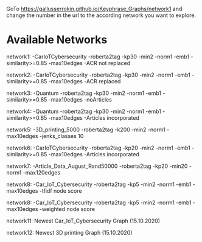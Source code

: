 GoTo https://gallusserrokin.github.io/Keyphrase_Graphs/network1 and change the number in the url to the according network you want to explore.

# Available Networks

network1: -CarIoTCybersecurity -roberta2tag -kp30 -min2 -norm1 -emb1 -similarity>=0.85 -max10edges -ACR not replaced

network2: -CarIoTCybersecurity -roberta2tag -kp30 -min2 -norm1 -emb1 -similarity>=0.85 -max10edges -ACR replaced

network3: -Quantum -roberta2tag -kp30 -min2 -norm1 -emb1 -similarity>=0.85 -max10edges -noArticles

network4: -Quantum -roberta2tag -kp30 -min2 -norm1 -emb1 -similarity>=0.85 -max10edges -Articles incorporated

network5: -3D_printing_5000 -roberta2tag -k200 -min2 -norm1 -max10edges -jenks_classes 10

network6: -CarIoTCybersecurity -roberta2tag -kp20 -min2 -norm1 -emb1 -similarity>=0.85 -max10edges -Articles incorporated

network7: -Article_Data_August_Rand50000 -roberta2tag -kp20 -min20 -norm1 -max120edges

network8: -Car_IoT_Cybersecurity -roberta2tag -kp5 -min2 -norm1 -emb1 -max10edges -tfidf node score

network8: -Car_IoT_Cybersecurity -roberta2tag -kp5 -min2 -norm1 -emb1 -max10edges -weighted node score

network11: Newest Car_IoT_Cybersecurity Graph (15.10.2020)

network12: Newest 3D printing Graph (15.10.2020)




